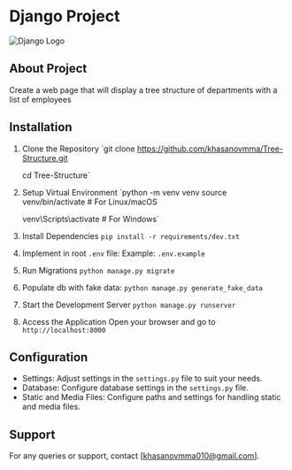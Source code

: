 # Django Project

![Django Logo](https://www.djangoproject.com/s/img/logos/django-logo-negative.png)

## About Project

Create a web page that will display a tree structure of departments
with a list of employees

## Installation

1.  Clone the Repository
    `git clone https://github.com/khasanovmma/Tree-Structure.git

    cd Tree-Structure`

2.  Setup Virtual Environment
    `python -m venv venv
    source venv/bin/activate # For Linux/macOS

    venv\Scripts\activate # For Windows`

3.  Install Dependencies
    `pip install -r requirements/dev.txt`

4. Implement in root `.env` file:
    Example: `.env.example`

4.  Run Migrations
    `python manage.py migrate`

5. Populate db with fake data:
    `python manage.py generate_fake_data`

6.  Start the Development Server
    `python manage.py runserver`

7.  Access the Application Open your browser and go to `http://localhost:8000`

## Configuration

- Settings: Adjust settings in the `settings.py` file to suit your needs.
- Database: Configure database settings in the `settings.py` file.
- Static and Media Files: Configure paths and settings for handling static and media files.

## Support

For any queries or support, contact [khasanovmma010@gmail.com].
